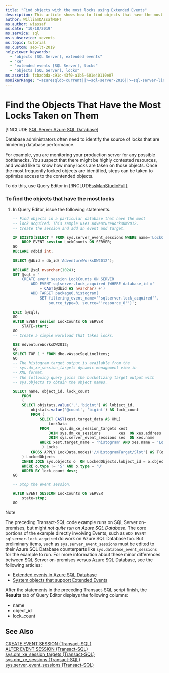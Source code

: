 ```yaml
---
title: "Find objects with the most locks using Extended Events"
description: This article shows how to find objects that have the most locks. Database administrators may need to find most locked objects to improve database performance.
author: WilliamDAssafMSFT
ms.author: wiassaf
ms.date: "10/18/2019"
ms.service: sql
ms.subservice: xevents
ms.topic: tutorial
ms.custom: seo-lt-2019
helpviewer_keywords:
  - "objects [SQL Server], extended events"
  - "xe"
  - "extended events [SQL Server], locks"
  - "objects [SQL Server], locks"
ms.assetid: fcbadbda-c91c-43f0-a1b5-601e40110e07
monikerRange: "=azuresqldb-current||>=sql-server-2016||>=sql-server-linux-2017||=azuresqldb-mi-current"
---
```

# Find the Objects That Have the Most Locks Taken on Them

[!INCLUDE [SQL Server Azure SQL Database](../../includes/applies-to-version/sql-asdb.md)]

Database administrators often need to identify the source of locks that are hindering database performance.  
  
For example, you are monitoring your production server for any possible bottlenecks. You suspect that there might be highly contested resources, and would like to know how many locks are taken on those objects. Once the most frequently locked objects are identified, steps can be taken to optimize access to the contended objects.  
  
To do this, use Query Editor in [!INCLUDE[ssManStudioFull](../../includes/ssmanstudiofull-md.md)].  
  
### To find the objects that have the most locks  
  
1. In Query Editor, issue the following statements.

    ```sql
    -- Find objects in a particular database that have the most
    -- lock acquired. This sample uses AdventureWorksDW2012.
    -- Create the session and add an event and target.
    
    IF EXISTS(SELECT * FROM sys.server_event_sessions WHERE name='LockCounts')
        DROP EVENT session LockCounts ON SERVER;
    GO
    DECLARE @dbid int;
  
    SELECT @dbid = db_id('AdventureWorksDW2012');
  
    DECLARE @sql nvarchar(1024);
    SET @sql = '
        CREATE event session LockCounts ON SERVER
            ADD EVENT sqlserver.lock_acquired (WHERE database_id ='
                + CAST(@dbid AS nvarchar) +')
            ADD TARGET package0.histogram(
                SET filtering_event_name=''sqlserver.lock_acquired'',
                    source_type=0, source=''resource_0'')';
  
    EXEC (@sql);
    GO
    ALTER EVENT session LockCounts ON SERVER
        STATE=start;
    GO
    -- Create a simple workload that takes locks.
    
    USE AdventureWorksDW2012;
    GO
    SELECT TOP 1 * FROM dbo.vAssocSeqLineItems;
    GO
    -- The histogram target output is available from the
    -- sys.dm_xe_session_targets dynamic management view in
    -- XML format.
    -- The following query joins the bucketizing target output with
    -- sys.objects to obtain the object names.
    
    SELECT name, object_id, lock_count
        FROM
        (
        SELECT objstats.value('.','bigint') AS lobject_id,
            objstats.value('@count', 'bigint') AS lock_count
            FROM (
                SELECT CAST(xest.target_data AS XML)
                    LockData
                FROM     sys.dm_xe_session_targets xest
                    JOIN sys.dm_xe_sessions        xes  ON xes.address = xest.event_session_address
                    JOIN sys.server_event_sessions ses  ON xes.name    = ses.name
                WHERE xest.target_name = 'histogram' AND xes.name = 'LockCounts'
                 ) Locks
            CROSS APPLY LockData.nodes('//HistogramTarget/Slot') AS T(objstats)
        ) LockedObjects
        INNER JOIN sys.objects o  ON LockedObjects.lobject_id = o.object_id
        WHERE o.type != 'S' AND o.type = 'U'
        ORDER BY lock_count desc;
    GO
    
    -- Stop the event session.
    
    ALTER EVENT SESSION LockCounts ON SERVER
        state=stop;
    GO
    ```

> [!NOTE]
> The preceding Transact-SQL code example runs on SQL Server on-premises, but might _not quite run on Azure SQL Database._ The core portions of the example directly involving Events, such as `ADD EVENT sqlserver.lock_acquired` do work on Azure SQL Database too. But preliminary items, such as `sys.server_event_sessions` must be edited to their Azure SQL Database counterparts like `sys.database_event_sessions` for the example to run.
> For more information about these minor differences between SQL Server on-premises versus Azure SQL Database, see the following articles:
> - [Extended events in Azure SQL Database](/azure/sql-database/sql-database-xevent-db-diff-from-svr#transact-sql-differences)
> - [System objects that support Extended Events](xevents-references-system-objects.md)

After the statements in the preceding Transact-SQL script finish, the **Results** tab of Query Editor displays the following columns:
  
- name
- object_id
- lock_count
  
## See Also

[CREATE EVENT SESSION &#40;Transact-SQL&#41;](../../t-sql/statements/create-event-session-transact-sql.md)  
[ALTER EVENT SESSION &#40;Transact-SQL&#41;](../../t-sql/statements/alter-event-session-transact-sql.md)  
[sys.dm_xe_session_targets &#40;Transact-SQL&#41;](../../relational-databases/system-dynamic-management-views/sys-dm-xe-session-targets-transact-sql.md)  
[sys.dm_xe_sessions &#40;Transact-SQL&#41;](../../relational-databases/system-dynamic-management-views/sys-dm-xe-sessions-transact-sql.md)  
[sys.server_event_sessions &#40;Transact-SQL&#41;](../../relational-databases/system-catalog-views/sys-server-event-sessions-transact-sql.md)  
